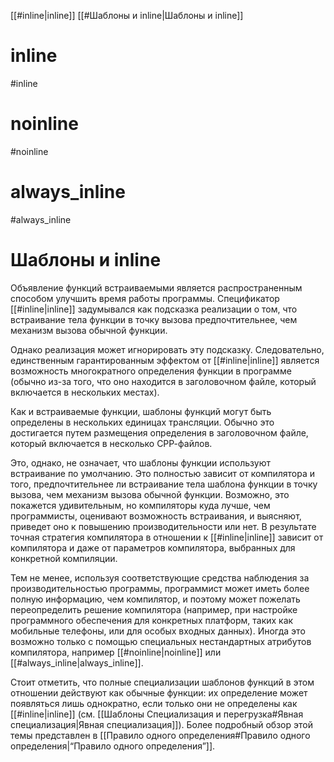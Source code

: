 
[[#inline|inline]]
[[#Шаблоны и inline|Шаблоны и inline]]


# inline
#inline




# noinline
#noinline



# always_inline
#always_inline






# Шаблоны и inline

Объявление функций встраиваемыми является распространенным способом улучшить время работы программы. Спецификатор [[#inline|inline]] задумывался как подсказка реализации о том, что встраивание тела функции в точку вызова предпочтительнее, чем механизм вызова обычной функции.

Однако реализация может игнорировать эту подсказку. Следовательно, единственным гарантированным эффектом от [[#inline|inline]] является возможность многократного определения функции в программе (обычно из-за того, что оно находится в заголовочном файле, который включается в нескольких местах).

Как и встраиваемые функции, шаблоны функций могут быть определены в нескольких единицах трансляции. Обычно это достигается путем размещения определения в заголовочном файле, который включается в несколько СРР-файлов.

Это, однако, не означает, что шаблоны функции используют встраивание по умолчанию. Это полностью зависит от компилятора и того, предпочтительнее ли встраивание тела шаблона функции в точку вызова, чем механизм вызова обычной функции. Возможно, это покажется удивительным, но компиляторы куда лучше, чем программисты, оценивают возможность встраивания, и выясняют, приведет оно к повышению производительности или нет. В результате точная стратегия компилятора в отношении к [[#inline|inline]] зависит от компилятора и даже от параметров компилятора, выбранных для конкретной компиляции.

Тем не менее, используя соответствующие средства наблюдения за производительностью программы, программист может иметь более полную информацию, чем компилятор, и поэтому может пожелать переопределить решение компилятора (например, при настройке программного обеспечения для конкретных платформ, таких как мобильные телефоны, или для особых входных данных). Иногда это возможно только с помощью специальных нестандартных атрибутов компилятора, например [[#noinline|noinline]] или [[#always_inline|always_inline]].

Стоит отметить, что полные специализации шаблонов функций в этом отношении действуют как обычные функции: их определение может появляться
лишь однократно, если только они не определены как [[#inline|inline]] (см. [[Шаблоны Специализация и перегрузка#Явная специализация|Явная специализация]]). Более подробный обзор этой темы представлен в [[Правило одного определения#Правило одного определения|“Правило одного определения”]].
